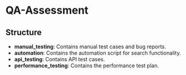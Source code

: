 # QA-Assessment

## Structure
- **manual_testing**: Contains manual test cases and bug reports.
- **automation**: Contains the automation script for search functionality.
- **api_testing**: Contains API test cases.
- **performance_testing**: Contains the performance test plan.

